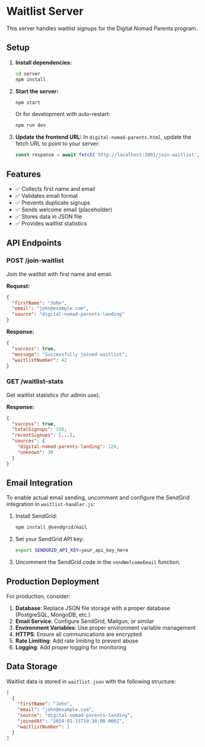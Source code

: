 # Waitlist Server

This server handles waitlist signups for the Digital Nomad Parents program.

## Setup

1. **Install dependencies:**
   ```bash
   cd server
   npm install
   ```

2. **Start the server:**
   ```bash
   npm start
   ```
   
   Or for development with auto-restart:
   ```bash
   npm run dev
   ```

3. **Update the frontend URL:**
   In `digital-nomad-parents.html`, update the fetch URL to point to your server:
   ```javascript
   const response = await fetch('http://localhost:3001/join-waitlist', {
   ```

## Features

- ✅ Collects first name and email
- ✅ Validates email format
- ✅ Prevents duplicate signups
- ✅ Sends welcome email (placeholder)
- ✅ Stores data in JSON file
- ✅ Provides waitlist statistics

## API Endpoints

### POST /join-waitlist
Join the waitlist with first name and email.

**Request:**
```json
{
  "firstName": "John",
  "email": "john@example.com",
  "source": "digital-nomad-parents-landing"
}
```

**Response:**
```json
{
  "success": true,
  "message": "Successfully joined waitlist",
  "waitlistNumber": 42
}
```

### GET /waitlist-stats
Get waitlist statistics (for admin use).

**Response:**
```json
{
  "success": true,
  "totalSignups": 150,
  "recentSignups": [...],
  "sources": {
    "digital-nomad-parents-landing": 120,
    "unknown": 30
  }
}
```

## Email Integration

To enable actual email sending, uncomment and configure the SendGrid integration in `waitlist-handler.js`:

1. Install SendGrid:
   ```bash
   npm install @sendgrid/mail
   ```

2. Set your SendGrid API key:
   ```bash
   export SENDGRID_API_KEY=your_api_key_here
   ```

3. Uncomment the SendGrid code in the `sendWelcomeEmail` function.

## Production Deployment

For production, consider:

1. **Database**: Replace JSON file storage with a proper database (PostgreSQL, MongoDB, etc.)
2. **Email Service**: Configure SendGrid, Mailgun, or similar
3. **Environment Variables**: Use proper environment variable management
4. **HTTPS**: Ensure all communications are encrypted
5. **Rate Limiting**: Add rate limiting to prevent abuse
6. **Logging**: Add proper logging for monitoring

## Data Storage

Waitlist data is stored in `waitlist.json` with the following structure:

```json
[
  {
    "firstName": "John",
    "email": "john@example.com",
    "source": "digital-nomad-parents-landing",
    "joinedAt": "2024-01-15T10:30:00.000Z",
    "waitlistNumber": 1
  }
]
``` 